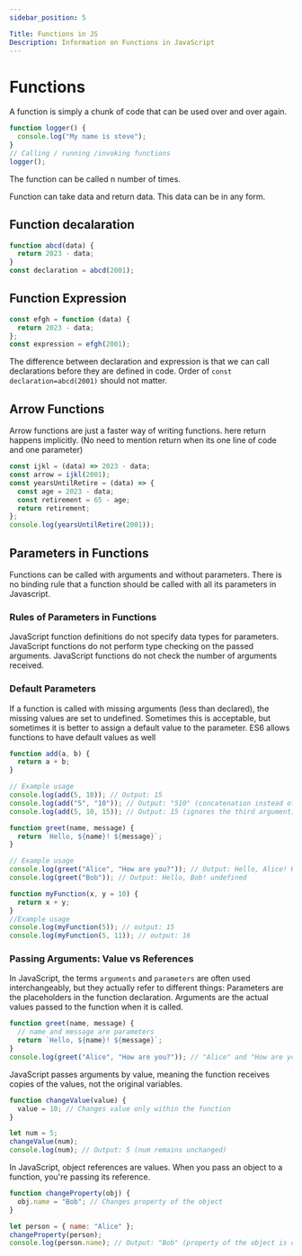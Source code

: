 ```yaml
---
sidebar_position: 5

Title: Functions in JS
Description: Information on Functions in JavaScript
---
```


# Functions

A function is simply a chunk of code that can be used over and over again.

```javascript
function logger() {
  console.log("My name is steve");
}
// Calling / running /invoking functions
logger();
```

The function can be called n number of times.

Function can take data and return data. This data can be in any form.

## Function decalaration

```javascript
function abcd(data) {
  return 2023 - data;
}
const declaration = abcd(2001);
```

## Function Expression

```javascript
const efgh = function (data) {
  return 2023 - data;
};
const expression = efgh(2001);
```

The difference between declaration and expression is that we can call declarations before they are defined in code. Order of `const declaration=abcd(2001)` should not matter.

## Arrow Functions

Arrow functions are just a faster way of writing functions. here return happens implicitly. (No need to mention return when its one line of code and one parameter)

```javascript
const ijkl = (data) => 2023 - data;
const arrow = ijkl(2001);
const yearsUntilRetire = (data) => {
  const age = 2023 - data;
  const retirement = 65 - age;
  return retirement;
};
console.log(yearsUntilRetire(2001));
```

## Parameters in Functions

Functions can be called with arguments and without parameters. There is no binding rule that a function should be called with all its parameters in Javascript.

### Rules of Parameters in Functions

JavaScript function definitions do not specify data types for parameters.
JavaScript functions do not perform type checking on the passed arguments.
JavaScript functions do not check the number of arguments received.

### Default Parameters

If a function is called with missing arguments (less than declared), the missing values are set to undefined.
Sometimes this is acceptable, but sometimes it is better to assign a default value to the parameter. ES6 allows functions to have default values as well

```js title="parameter example"
function add(a, b) {
  return a + b;
}

// Example usage
console.log(add(5, 10)); // Output: 15
console.log(add("5", "10")); // Output: "510" (concatenation instead of addition)
console.log(add(5, 10, 15)); // Output: 15 (ignores the third argument)

function greet(name, message) {
  return `Hello, ${name}! ${message}`;
}

// Example usage
console.log(greet("Alice", "How are you?")); // Output: Hello, Alice! How are you?
console.log(greet("Bob")); // Output: Hello, Bob! undefined
```

```js title="Default param value"
function myFunction(x, y = 10) {
  return x + y;
}
//Example usage
console.log(myFunction(5)); // output: 15
console.log(myFunction(5, 11)); // output: 16
```

### Passing Arguments: Value vs References

In JavaScript, the terms `arguments` and `parameters` are often used interchangeably, but they actually refer to different things:
Parameters are the placeholders in the function declaration.
Arguments are the actual values passed to the function when it is called.

```js
function greet(name, message) {
  // name and message are parameters
  return `Hello, ${name}! ${message}`;
}
console.log(greet("Alice", "How are you?")); // "Alice" and "How are you?" are arguments
```

JavaScript passes arguments by value, meaning the function receives copies of the values, not the original variables.

```js
function changeValue(value) {
  value = 10; // Changes value only within the function
}

let num = 5;
changeValue(num);
console.log(num); // Output: 5 (num remains unchanged)
```

In JavaScript, object references are values. When you pass an object to a function, you're passing its reference.

```js
function changeProperty(obj) {
  obj.name = "Bob"; // Changes property of the object
}

let person = { name: "Alice" };
changeProperty(person);
console.log(person.name); // Output: "Bob" (property of the object is changed)
```

